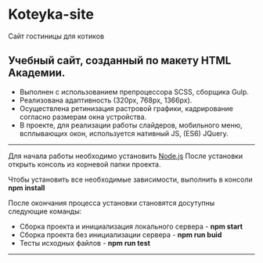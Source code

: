 # Koteyka-site
Сайт гостиницы для котиков

<h2>Учебный сайт, созданный по макету HTML Академии.</h2>

<ul>
  <li>Выполнен с использованием препроцессора SCSS, сборщика Gulp.</li>
  <li>Реализована адаптивность (320px, 768px, 1366px).</li>
  <li>Осуществлена ретинизация растровой графики, кадрирование согласно размерам окна устройства.</li>
  <li>В проекте, для реализации работы слайдеров, мобильного меню, всплывающих окон, используется нативный JS, (ES6)  JQuery.</li>
</ul>

***
Для начала работы необходимо установить [Node.js](https://nodejs.org/)
После установки открыть консоль из корневой папки проекта.

Чтобы установить все необходимые зависимости, выполнить в консоли **npm install**

После окончания процесса установки становятся досутупны следующие команды:

* Сборка проекта и инициализация локального сервера - **npm start**
* Сборка проекта без инициализации сервера - **npm run buid**
* Тесты исходных файлов - **npm run test**

***
